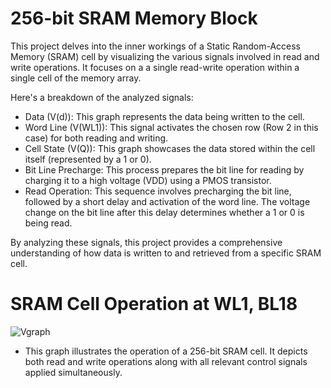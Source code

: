 # 256-bit SRAM Memory Block

This project delves into the inner workings of a Static Random-Access Memory (SRAM) cell by visualizing the various signals involved in read and write operations. It focuses on a a single read-write operation within a single cell of the memory array.

Here's a breakdown of the analyzed signals:

* Data (V(d)): This graph represents the data being written to the cell.
* Word Line (V(WL1)): This signal activates the chosen row (Row 2 in this case) for both reading and writing.
* Cell State (V(Q)): This graph showcases the data stored within the cell itself (represented by a 1 or 0).
* Bit Line Precharge: This process prepares the bit line for reading by charging it to a high voltage (VDD) using a PMOS transistor.
* Read Operation: This sequence involves precharging the bit line, followed by a short delay and activation of the word line. The voltage change on the bit line after this delay determines whether a 1 or 0 is being read.

By analyzing these signals, this project provides a comprehensive understanding of how data is written to and retrieved from a specific SRAM cell.

# SRAM Cell Operation at WL1, BL18

![Vgraph](https://github.com/Corvus-Callosum/ECE-491-Advanced-Memory-Design/assets/53890816/f745f6c3-0f12-4722-ac15-7a72db579063)

* This graph illustrates the operation of a 256-bit SRAM cell. It depicts both read and write operations along with all relevant control signals applied simultaneously.
